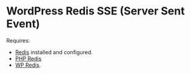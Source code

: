 # WordPress Redis SSE (Server Sent Event)

Requires:
* [Redis](https://redis.com/) installed and configured.
* [PHP Redis](https://github.com/phpredis/phpredis/)
* [WP Redis](https://github.com/pantheon-systems/wp-redis).

